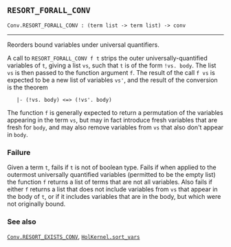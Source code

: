 ## `RESORT_FORALL_CONV`

``` hol4
Conv.RESORT_FORALL_CONV : (term list -> term list) -> conv
```

------------------------------------------------------------------------

Reorders bound variables under universal quantifiers.

A call to `RESORT_FORALL_CONV f t` strips the outer
universally-quantified variables of `t`, giving a list `vs`, such that
`t` is of the form `!vs. body`. The list `vs` is then passed to the
function argument `f`. The result of the call `f vs` is expected to be a
new list of variables `vs'`, and the result of the conversion is the
theorem

``` hol4
   |- (!vs. body) <=> (!vs'. body)
```

The function `f` is generally expected to return a permutation of the
variables appearing in the term `vs`, but may in fact introduce fresh
variables that are fresh for `body`, and may also remove variables from
`vs` that also don't appear in `body`.

### Failure

Given a term `t`, fails if `t` is not of boolean type. Fails if when
applied to the outermost universally quantified variables (permitted to
be the empty list) the function `f` returns a list of terms that are not
all variables. Also fails if either `f` returns a list that does not
include variables from `vs` that appear in the body of `t`, or if it
includes variables that are in the body, but which were not originally
bound.

### See also

[`Conv.RESORT_EXISTS_CONV`](#Conv.RESORT_EXISTS_CONV),
[`HolKernel.sort_vars`](#HolKernel.sort_vars)
